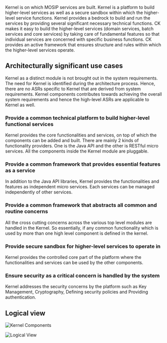 Kernel is on which MOSIP services are built. Kernel is a platform to build higher-level services as well as a secure sandbox within which the higher-level service functions. Kernel provides a bedrock to build and run the services by providing several significant necessary technical functions. CK makes it easy to build the higher-level services (domain services, batch services and core services) by taking care of fundamental features so that individual services are concerned with specific business functions. CK provides an active framework that ensures structure and rules within which the higher-level services operate.

## Architecturally significant use cases
Kernel as a distinct module is not brought out in the system requirements. The need for Kernel is identified during the architecture process. Hence, there are no ASRs specific to Kernel that are derived from system requirements. Kernel components contributes towards achieving the overall system requirements and hence the high-level ASRs are applicable to Kernel as well.

### Provide a common technical platform to build higher-level functional services
Kernel provides the core functionalities and services, on top of which the components can be added and built. There are mainly 2 kinds of functionality providers. One is the Java API and the other is RESTful micro services. All the components inside the Kernel module are pluggable.

### Provide a common framework that provides essential features as a service
In addition to the Java API libraries, Kernel provides the functionalities and features as independent micro services. Each services can be managed independently of other services. 

### Provide a common framework that abstracts all common and routine concerns
All the cross cutting concerns across the various top level modules are handled in the Kernel. So essentially, if any common functionality which is used by more than one high level component is defined in the kernel. 

### Provide secure sandbox for higher-level services to operate in
Kernel provides the controlled core part of the platform where the functionalities and services can be used by the other components. 

### Ensure security as a critical concern is handled by the system
Kernel addresses the security concerns by the platform such as Key Management, Cryptography, Defining security policies and Providing authentication.


## Logical view
![Kernel Components](https://raw.githubusercontent.com/mosip/mosip/DEV/design/_images/Kernel_logical_diagram.jpg?token=ApNuIDdMnCPIOH58PjNpuDg9MfwnJ5H_ks5cM0hmwA%3D%3D&_sm_au_=iVVvPQk61T31jn37)


![Logical View](https://github.com/mosip/mosip/blob/DEV/design/_images/Kernel_logical_diagram.jpg)
